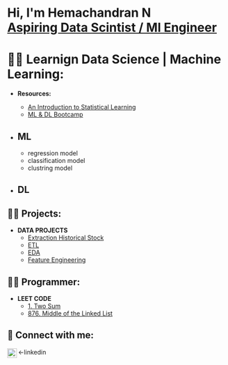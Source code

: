 <h1>Hi, I'm Hemachandran N <br/><a href="https://www.linkedin.com/in/hemachandran-n"></a> <a href="">Aspiring Data Scintist / Ml Engineer  </a></h1>

# 👨‍💻 Learnign Data Science | Machine Learning:  
* **Resources:**
    * [An Introduction to Statistical Learning](https://www.statlearning.com/)
    * [ML & DL Bootcamp](https://github.com/Hemachandaran/Machine-Learning-And-NLP-Bootcamp)
    
*  ## ML
     * regression model
     * classification model
     * clustring model 
*  ## DL
  
<h2>👨‍💻 Projects:</h2>

- <b>DATA PROJECTS</b>
  - [Extraction Historical Stock](https://github.com/Hemachandaran/Extraction-Historical-Stock-Revenue-Data-and-Building-a-Dashboard)
  - [ETL](https://github.com/Hemachandaran/ETL/tree/main)
  - [EDA](https://github.com/Hemachandaran/EDA-Student-Mental-Health-Survey-/tree/main)
  - [Feature Engineering](https://github.com/Hemachandaran/Featuring-Engineering-)
     
<h2>👨‍💻 Programmer:</h2>

- <b>LEET CODE<a href = "https://www.linkedin.com/in/hemachandran-n"></a></b>
  - [1. Two Sum](https://leetcode.com/problems/two-sum/submissions/1134670700)
  - [876. Middle of the Linked List](https://leetcode.com/problems/middle-of-the-linked-list/submissions/1106107023)

<h2> 🤳 Connect with me:</h2>

<-linkedin  [<img align="left" alt="JoshMadakor | LinkedIn" width="22px" src="https://cdn.jsdelivr.net/npm/simple-icons@v3/icons/linkedin.svg" />][linkedin]

[linkedin]: https://www.linkedin.com/in/hemachandran-n


